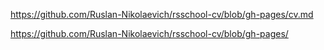 https://github.com/Ruslan-Nikolaevich/rsschool-cv/blob/gh-pages/cv.md

https://github.com/Ruslan-Nikolaevich/rsschool-cv/blob/gh-pages/
